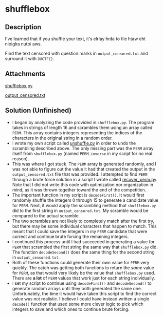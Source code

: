 # shufflebox

## Description

I've learned that if you shuffle your text, it's elrlay hrda to tlle htaw eht nioiglra nutpi aws.

Find the text censored with question marks in <code>output_censored.txt</code>
and surround it with <code>DUCTF{}</code>.

## Attachments

[shufflebox.py](https://github.com/rstacks/DownUnderCTF2024-writeup/blob/master/crypto/shufflebox_UNFINISHED/attachments/shufflebox.py)

[output_censored.txt](https://github.com/rstacks/DownUnderCTF2024-writeup/blob/master/crypto/shufflebox_UNFINISHED/attachments/output_censored.txt)

## Solution (Unfinished)

- I began by analyzing the code provided in <code>shufflebox.py</code>. The program takes in strings of length 16 and scrambles them using an array
called <code>PERM</code>. This array contains integers representing the indices of the characters in the original string in a random order.
- I wrote my own script called [unshuffle.py](https://github.com/rstacks/DownUnderCTF2024-writeup/blob/master/crypto/shufflebox_UNFINISHED/unshuffle.py) in order to undo the scrambling described above. The only missing part was the <code>PERM</code> array itself from <code>shufflebox.py</code> (named <code>PERM_inverse</code> in my script for no real reason).
- This was where I got stuck. The <code>PERM</code> array is generated randomly, and I was not able to figure out the value it had that created the output in the <code>output_censored.txt</code> file that was provided. I attempted to find <code>PERM</code> through a brute force solution in a script I wrote called [recover_perm.py](https://github.com/rstacks/DownUnderCTF2024-writeup/blob/master/crypto/shufflebox_UNFINISHED/recover_perm.py). Note that I did not write this code with optimization nor organization in mind, as it was thrown together toward the end of the competition.
- The important function in my script is <code>decodeFirst()</code>. It would first randomly shuffle the integers 0 through 15 to generate a candidate value for <code>PERM</code>. Next, it would apply the scrambling method that <code>shufflebox.py</code> did to the first string in <code>output_censored.txt</code>. My scramble would be compared to the actual scramble.
- The two scrambles are not likely to completely match after the first try, but there may be some individual characters that happen to match. This meant that I could save the integers in my <code>PERM</code> candidate that were correct and continue brute forcing the remaining integers.
- I continued this process until I had succeeded in generating a value for <code>PERM</code> that scrambled the first string the same way that <code>shufflebox.py</code> did. The function <code>decodeSecond()</code> does the same thing for the second string in <code>output_censored.txt</code>.
- Both of these functions could generate their own value for <code>PERM</code> very quickly. The catch was getting both functions to return the _same_
value for <code>PERM</code>, as that would very likely be the value that <code>shufflebox.py</code> used. There are **a lot** of <code>PERM</code> values that work just for each string individually.
- I set my script to continue using <code>decodeFirst()</code> and <code>decodeSecond()</code> to generate random arrays until they both generated the same one. Unfortunately, the time it would have taken this script to find the correct value was not realistic. I believe I could have instead written a single <code>decode()</code> function that used some more clever logic to pick which integers to save and which ones to continue brute forcing.
